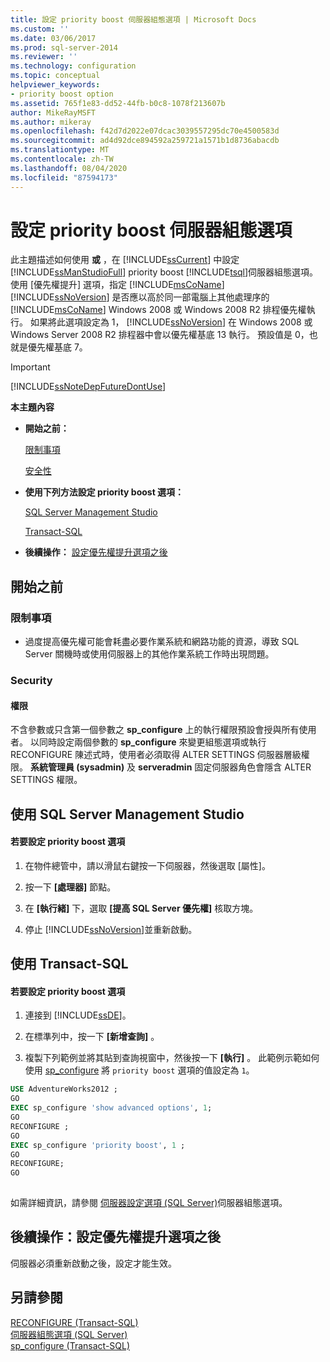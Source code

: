 ```yaml
---
title: 設定 priority boost 伺服器組態選項 | Microsoft Docs
ms.custom: ''
ms.date: 03/06/2017
ms.prod: sql-server-2014
ms.reviewer: ''
ms.technology: configuration
ms.topic: conceptual
helpviewer_keywords:
- priority boost option
ms.assetid: 765f1e83-dd52-44fb-b0c8-1078f213607b
author: MikeRayMSFT
ms.author: mikeray
ms.openlocfilehash: f42d7d2022e07dcac3039557295dc70e4500583d
ms.sourcegitcommit: ad4d92dce894592a259721a1571b1d8736abacdb
ms.translationtype: MT
ms.contentlocale: zh-TW
ms.lasthandoff: 08/04/2020
ms.locfileid: "87594173"
---
```

# <a name="configure-the-priority-boost-server-configuration-option"></a>設定 priority boost 伺服器組態選項
  此主題描述如何使用 **或** ，在 [!INCLUDE[ssCurrent](../../includes/sscurrent-md.md)] 中設定 [!INCLUDE[ssManStudioFull](../../includes/ssmanstudiofull-md.md)] priority boost [!INCLUDE[tsql](../../includes/tsql-md.md)]伺服器組態選項。 使用 [優先權提升] 選項，指定 [!INCLUDE[msCoName](../../includes/msconame-md.md)] [!INCLUDE[ssNoVersion](../../includes/ssnoversion-md.md)] 是否應以高於同一部電腦上其他處理序的 [!INCLUDE[msCoName](../../includes/msconame-md.md)] Windows 2008 或 Windows 2008 R2 排程優先權執行。 如果將此選項設定為 1， [!INCLUDE[ssNoVersion](../../includes/ssnoversion-md.md)] 在 Windows 2008 或 Windows Server 2008 R2 排程器中會以優先權基底 13 執行。 預設值是 0，也就是優先權基底 7。  
  
> [!IMPORTANT]  
>  [!INCLUDE[ssNoteDepFutureDontUse](../../includes/ssnotedepfuturedontuse-md.md)]  
  
 **本主題內容**  
  
-   **開始之前：**  
  
     [限制事項](#Restrictions)  
  
     [安全性](#Security)  
  
-   **使用下列方法設定 priority boost 選項：**  
  
     [SQL Server Management Studio](#SSMSProcedure)  
  
     [Transact-SQL](#TsqlProcedure)  
  
-   **後續操作：** [設定優先權提升選項之後](#FollowUp)  
  
##  <a name="before-you-begin"></a><a name="BeforeYouBegin"></a> 開始之前  
  
###  <a name="limitations-and-restrictions"></a><a name="Restrictions"></a> 限制事項  
  
-   過度提高優先權可能會耗盡必要作業系統和網路功能的資源，導致 SQL Server 關機時或使用伺服器上的其他作業系統工作時出現問題。  
  
###  <a name="security"></a><a name="Security"></a> Security  
  
####  <a name="permissions"></a><a name="Permissions"></a> 權限  
 不含參數或只含第一個參數之 **sp_configure** 上的執行權限預設會授與所有使用者。 以同時設定兩個參數的 **sp_configure** 來變更組態選項或執行 RECONFIGURE 陳述式時，使用者必須取得 ALTER SETTINGS 伺服器層級權限。 **系統管理員 (sysadmin)** 及 **serveradmin** 固定伺服器角色會隱含 ALTER SETTINGS 權限。  
  
##  <a name="using-sql-server-management-studio"></a><a name="SSMSProcedure"></a> 使用 SQL Server Management Studio  
  
#### <a name="to-configure-the-priority-boost-option"></a>若要設定 priority boost 選項  
  
1.  在物件總管中，請以滑鼠右鍵按一下伺服器，然後選取 [屬性]。  
  
2.  按一下 **[處理器]** 節點。  
  
3.  在 **[執行緒]** 下，選取 **[提高 SQL Server 優先權]** 核取方塊。  
  
4.  停止 [!INCLUDE[ssNoVersion](../../includes/ssnoversion-md.md)]並重新啟動。  
  
##  <a name="using-transact-sql"></a><a name="TsqlProcedure"></a> 使用 Transact-SQL  
  
#### <a name="to-configure-the-priority-boost-option"></a>若要設定 priority boost 選項  
  
1.  連接到 [!INCLUDE[ssDE](../../includes/ssde-md.md)]。  
  
2.  在標準列中，按一下 **[新增查詢]** 。  
  
3.  複製下列範例並將其貼到查詢視窗中，然後按一下 **[執行]** 。 此範例示範如何使用 [sp_configure](/sql/relational-databases/system-stored-procedures/sp-configure-transact-sql) 將 `priority boost` 選項的值設定為 `1`。  
  
```sql  
USE AdventureWorks2012 ;  
GO  
EXEC sp_configure 'show advanced options', 1;  
GO  
RECONFIGURE ;  
GO  
EXEC sp_configure 'priority boost', 1 ;  
GO  
RECONFIGURE;  
GO  
  
```  
  
 如需詳細資訊，請參閱 [伺服器設定選項 &#40;SQL Server&#41;](server-configuration-options-sql-server.md)伺服器組態選項。  
  
##  <a name="follow-up-after-you-configure-the-priority-boost-option"></a><a name="FollowUp"></a> 後續操作：設定優先權提升選項之後  
 伺服器必須重新啟動之後，設定才能生效。  
  
## <a name="see-also"></a>另請參閱  
 [RECONFIGURE &#40;Transact-SQL&#41;](/sql/t-sql/language-elements/reconfigure-transact-sql)   
 [伺服器組態選項 &#40;SQL Server&#41;](server-configuration-options-sql-server.md)   
 [sp_configure &#40;Transact-SQL&#41;](/sql/relational-databases/system-stored-procedures/sp-configure-transact-sql)  
  
  
